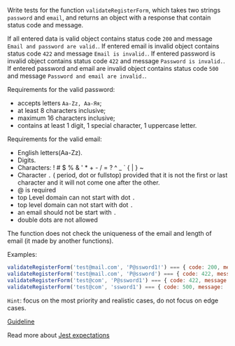 Write tests for the function `validateRegisterForm`, which takes two strings `password` and `email`, and returns an object with a response that contain status code and message.

If all entered data is valid object contains status code `200` and message `Email and password are valid.`.
If entered email is invalid object contains status code `422` and message `Email is invalid.`.
If entered password is invalid object contains status code `422` and message `Password is invalid.`.
If entered password and email are invalid object contains status code `500` and message `Password and email are invalid.`.

Requirements for the valid password:
- accepts letters `Aa-Zz, Aa-Яя`;
- at least 8 characters inclusive;
- maximum 16 characters inclusive;
- contains at least 1 digit, 1 special character, 1 uppercase letter.

Requirements for the valid email:
- English letters(Aa-Zz).
- Digits.
- Characters: ! # $ % & ' * + - / = ? ^ _ ` { | } ~
- Character `.` ( period, dot or fullstop) provided that it is not the first or last character and it will not come one after the other.
- @ is required
- top Level domain can not start with dot `.` 
- top level domain can not start with dot `.`
- an email should not be start with `.`
- double dots are not allowed

The function does not check the uniqueness of the email and length of email (it made by another functions).  

Examples:
```js
validateRegisterForm('test@mail.com', 'P@ssword1!') === { code: 200, message: 'Email and password are valid.', }
validateRegisterForm('test@mail.com', 'P@ssword') === { code: 422, message: 'Password is invalid.', }
validateRegisterForm('test@com', 'P@ssword1') === { code: 422, message: 'Email is invalid.', }
validateRegisterForm('test@com', 'ssword1') === { code: 500, message: 'Password and email are invalid.', }
```

`Hint`: focus on the most priority and realistic cases, do not focus on edge cases.  

[Guideline](https://github.com/mate-academy/js_task-guideline/blob/master/README.md)

Read more about [Jest expectations](https://jestjs.io/uk/docs/expect)